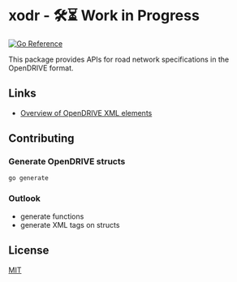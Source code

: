 # xodr - 🛠️⏳ Work in Progress
[![Go Reference](https://pkg.go.dev/badge/github.com/christianbirchler-org/go-xodr.svg)](https://pkg.go.dev/github.com/christianbirchler-org/go-xodr)

This package provides APIs for road network specifications in the OpenDRIVE format.

## Links
- [Overview of OpenDRIVE XML elements](https://publications.pages.asam.net/standards/ASAM_OpenDRIVE/ASAM_OpenDRIVE_Specification/latest/specification/06_general_architecture/06_05_overview_elements.html)

## Contributing
### Generate OpenDRIVE structs
```{go}
go generate
```

### Outlook
- generate functions
- generate XML tags on structs

## License
[MIT](./LICENSE)
